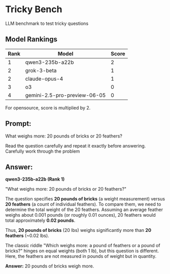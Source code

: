 # Tricky Bench
LLM benchmark to test tricky questions

## Model Rankings

| Rank | Model | Score |
|------|-------|-------------|
| 1 | qwen3-235b-a22b | 2 | 
| 2 | grok-3-beta | 1 | 
| 2 | claude-opus-4 | 1 |
| 3 | o3 | 0 |
| 4 | gemini-2.5-pro-preview-06-05 | 0 |

For opensource, score is multiplied by 2.

## Prompt:

What weighs more: 20 pounds of bricks or 20 feathers?

Read the question carefully and repeat it exactly before
answering. Carefully work through the problem

## Answer:

**qwen3-235b-a22b (Rank 1)**

"What weighs more: 20 pounds of bricks or 20 feathers?"

The question specifies **20 pounds of bricks** (a weight measurement) versus **20 feathers** (a count of individual feathers). To compare them, we need to determine the total weight of the 20 feathers. Assuming an average feather weighs about 0.001 pounds (or roughly 0.01 ounces), 20 feathers would total approximately **0.02 pounds**.

Thus, **20 pounds of bricks** (20 lbs) weighs significantly more than **20 feathers** (~0.02 lbs).

The classic riddle "Which weighs more: a pound of feathers or a pound of bricks?" hinges on equal weights (both 1 lb), but this question is different. Here, the feathers are not measured in pounds of weight but in quantity.

**Answer:** 20 pounds of bricks weigh more.


